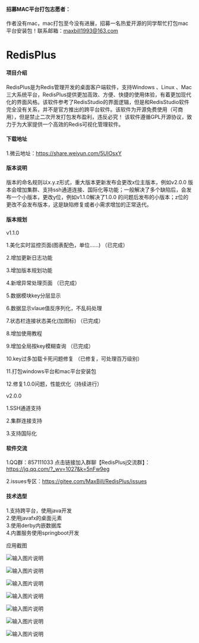#### 招募MAC平台打包志愿者：

作者没有mac，mac打包至今没有进展，招募一名热爱开源的同学帮忙打包mac平台安装包！联系邮箱：maxbill1993@163.com


# RedisPlus

#### 项目介绍

RedisPlus是为Redis管理开发的桌面客户端软件，支持Windows 、Linux 、Mac三大系统平台，RedisPlus提供更加高效、方便、快捷的使用体验，有着更加现代化的界面风格。该软件参考了RedisStudio的界面逻辑，但是和RedisStudio软件完全没有关系，并不是官方推出的跨平台软件。该软件为开源免费使用（可商用），但是禁止二次开发打包发布盈利，违反必究！ 该软件遵循GPL开源协议，致力于为大家提供一个高效的Redis可视化管理软件。

#### 下载地址

1.微云地址：https://share.weiyun.com/5UIOsxY

#### 版本说明

版本的命名规则以x.y.z形式，重大版本更新发布会更改x位主版本，例如v2.0.0 版本会增加集群、支持ssh通道连接、国际化等功能；一般解决了多个缺陷后，会发布一个小版本，更改y位，例如v1.1.0解决了1.0.0 的问题后发布的小版本；z位的更改不会发布版本，这是缺陷修复或者小需求增加的正常迭代。

#### 版本规划

v1.1.0

1.美化实时监控页面(图表配色，单位……)   （已完成）

2.增加更新日志功能

3.增加版本规划功能

4.新增异常处理页面  （已完成）

5.数据模块key分层显示

6.数据显示vlaue值反序列化，不乱码处理

7.状态栏连接状态美化(加图标)    （已完成）

8.增加使用教程

9.增加全局按key模糊查询  （已完成）

10.key过多加载卡死问题修复   （已修复，可处理百万级别）

11.打包windows平台和mac平台安装包

12.修复1.0.0问题，性能优化（持续进行）


v2.0.0

1.SSH通道支持

2.集群连接支持

3.支持国际化


#### 软件交流

1.QQ群：857111033  点击链接加入群聊【RedisPlusj交流群】：https://jq.qq.com/?_wv=1027&k=5nFw9eg

2.issues专区：https://gitee.com/MaxBill/RedisPlus/issues
 

#### 技术选型
1.支持跨平台，使用java开发</br>
2.使用javafx的桌面元素</br>
3.使用derby内嵌数据库</br>
4.内置服务使用springboot开发</br>

应用截图</br>

![输入图片说明](https://images.gitee.com/uploads/images/2018/0904/174302_dfd839b5_1252126.png "深度截图_com.maxbill.MainApplication_20180904174001.png")

![输入图片说明](https://images.gitee.com/uploads/images/2018/0904/174311_9991de81_1252126.png "深度截图_com.maxbill.MainApplication_20180904174021.png")

![输入图片说明](https://images.gitee.com/uploads/images/2018/0904/174321_53591727_1252126.png "深度截图_com.maxbill.MainApplication_20180904174037.png")

![输入图片说明](https://images.gitee.com/uploads/images/2018/0904/174331_3baf9be8_1252126.png "深度截图_com.maxbill.MainApplication_20180904174051.png")

![输入图片说明](https://images.gitee.com/uploads/images/2018/0904/174341_dcfb9cb9_1252126.png "深度截图_com.maxbill.MainApplication_20180904174106.png")

![输入图片说明](https://images.gitee.com/uploads/images/2018/0904/174352_3738f4fe_1252126.png "深度截图_com.maxbill.MainApplication_20180904174116.png")

![输入图片说明](https://images.gitee.com/uploads/images/2018/0907/123200_ed3b67c9_1252126.png "深度截图_com.maxbill.MainApplication_20180907123037.png")


